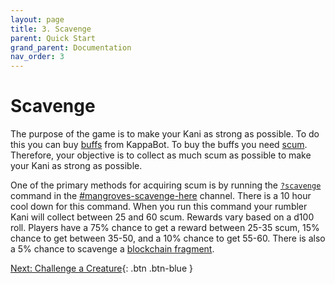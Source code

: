 ```yaml
---
layout: page
title: 3. Scavenge
parent: Quick Start
grand_parent: Documentation
nav_order: 3
---
```

# Scavenge
The purpose of the game is to make your Kani as strong as possible. To do this
you can buy [buffs](/glossary/#buff) from KappaBot. To buy the buffs you need
[scum](/glossary/#scum). Therefore, your objective is to collect as much scum
as possible to make your Kani as strong as possible. 

One of the primary methods for acquiring scum is by running the
[`?scavenge`](/docs/commands/#scavenge) command in the
[#mangroves-scavenge-here](/docs/channels/mangroves-scavenge-here) channel.
There is a 10 hour cool down for this command. When you run this command your
rumbler Kani will collect between 25 and 60 scum. Rewards vary based on a d100
roll. Players have a 75% chance to get a reward between 25-35 scum, 15% chance
to get between 35-50, and a 10% chance to get 55-60. There is also a 5% chance
to scavenge a [blockchain fragment](/glossary#blockchain-fragment).

[Next: Challenge a Creature](/docs/quick-start/4-pve){: .btn .btn-blue }
